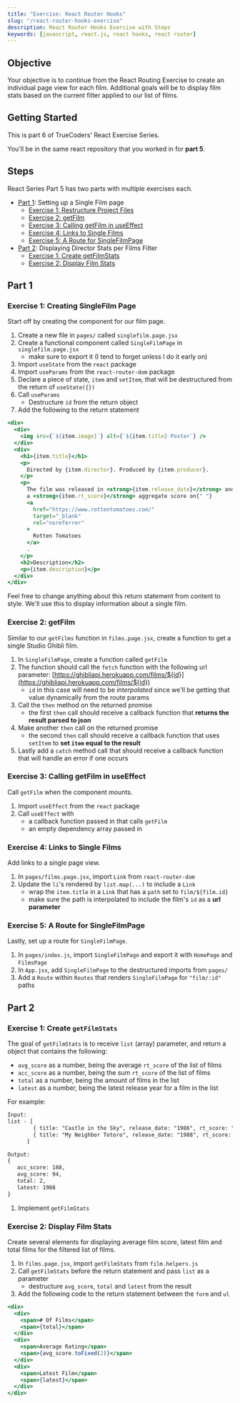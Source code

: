 ```yaml
---
title: "Exercise: React Router Hooks"
slug: "/react-router-hooks-exercise"
description: React Router Hooks Exercise with Steps
keywords: [javascript, react.js, react hooks, react router]
---
```


## Objective

Your objective is to continue from the React Routing Exercise to create an individual page view for each film. Additional goals will be to display film stats based on the current filter applied to our list of films.

## Getting Started

This is part 6 of TrueCoders' React Exercise Series.

You'll be in the same react repository that you worked in for **part 5**.

## Steps

React Series Part 5 has two parts with multiple exercises each.

- [Part 1](#part-1): Setting up a Single Film page
  - [Exercise 1: Restructure Project Files](#exercise-1-creating-singlefilm-page)
  - [Exercise 2: getFilm](#exercise-2-getfilm)
  - [Exercise 3: Calling getFilm in useEffect](#exercise-3-calling-getfilm-in-useeffect)
  - [Exercise 4: Links to Single Films](#exercise-4-links-to-single-films)
  - [Exercise 5: A Route for SingleFilmPage](#exercise-5-a-route-for-singlefilmpage)
- [Part 2](#part-2): Displaying Director Stats per Films Filter
  - [Exercise 1: Create getFilmStats](#exercise-1-create-getfilmstats)
  - [Exercise 2: Display Film Stats](#exercise-2-display-film-stats)

## Part 1

### Exercise 1: Creating SingleFilm Page

Start off by creating the component for our film page.

1. Create a new file in `pages/` called `singlefilm.page.jsx`
2. Create a functional component called `SingleFilmPage` in `singlefilm.page.jsx`
   - make sure to export it (I tend to forget unless I do it early on)
3. Import `useState` from the `react` package
4. Import `useParams` from the `react-router-dom` package
5. Declare a piece of state, `item` and `setItem`, that will be destructured from the return of `useState({})`
6. Call `useParams`
   - Destructure `id` from the return object
7. Add the following to the return statement

```jsx
<div>
  <div>
    <img src={`${item.image}`} alt={`${item.title} Poster`} />
  </div>
  <div>
    <h1>{item.title}</h1>
    <p>
      Directed by {item.director}. Produced by {item.producer}.
    </p>
    <p>
      The film was released in <strong>{item.release_date}</strong> and garnered
      a <strong>{item.rt_score}</strong> aggregate score on{" "}
      <a
        href="https://www.rottentomatoes.com/"
        target="_blank"
        rel="noreferrer"
      >
        Rotten Tomatoes
      </a>
      .
    </p>
    <h2>Description</h2>
    <p>{item.description}</p>
  </div>
</div>
```

Feel free to change anything about this return statement from content to style. We'll use this to display information about a single film.

### Exercise 2: getFilm

Similar to our `getFilms` function in `films.page.jsx`, create a function to get a single Studio Ghibli film.

1. In `SingleFilmPage`, create a function called `getFilm`
2. The function should call the `fetch` function with the following url parameter: [https://ghibliapi.herokuapp.com/films/${id}](https://ghibliapi.herokuapp.com/films/${id})
   - `id` in this case will need to be _interpolated_ since we'll be getting that value dynamically from the route params
3. Call the `then` method on the returned promise
   - the first `then` call should receive a callback function that **returns the result parsed to json**
4. Make another `then` call on the returned promise
   - the second `then` call should receive a callback function that uses `setItem` to **set `item` equal to the result**
5. Lastly add a `catch` method call that should receive a callback function that will handle an error if one occurs

### Exercise 3: Calling getFilm in useEffect

Call `getFilm` when the component mounts.

1. Import `useEffect` from the `react` package
2. Call `useEffect` with
   - a callback function passed in that calls `getFilm`
   - an empty dependency array passed in

### Exercise 4: Links to Single Films

Add links to a single page view.

1. In `pages/films.page.jsx`, import `Link` from `react-router-dom`
2. Update the `li`'s rendered by `list.map(...)` to include a `Link`
   - wrap the `item.title` in a `Link` that has a `path` set to `film/${film.id}`
   - make sure the path is interpolated to include the film's `id` as a **url parameter**

### Exercise 5: A Route for SingleFilmPage

Lastly, set up a route for `SingleFilmPage`.

1. In `pages/index.js`, import `SingleFilmPage` and export it with `HomePage` and `FilmsPage`
2. In `App.jsx`, add `SingleFilmPage` to the destructured imports from `pages/`
3. Add a `Route` within `Routes` that renders `SingleFilmPage` for `"film/:id"` paths

## Part 2

### Exercise 1: Create `getFilmStats`

The goal of `getFilmStats` is to receive `list` (array) parameter, and return a object that contains the following:

- `avg_score` as a number, being the average `rt_score` of the list of films
- `acc_score` as a number, being the sum `rt_score` of the list of films
- `total` as a number, being the amount of films in the list
- `latest` as a number, being the latest release year for a film in the list

For example:

```txt
Input:
list - [
        { title: "Castle in the Sky", release_date: "1986", rt_score: "95" },
        { title: "My Neighbor Totoro", release_date: "1988", rt_score: "93" }
      ]

Output:
{
   acc_score: 188,
   avg_score: 94,
   total: 2,
   latest: 1988
}
```

1. Implement `getFilmStats`

### Exercise 2: Display Film Stats

Create several elements for displaying average film score, latest film and total films for the filtered list of films.

1. In `films.page.jsx`, import `getFilmStats` from `film.helpers.js`
2. Call `getFilmStats` before the return statement and pass `list` as a parameter
   - destructure `avg_score`, `total` and `latest` from the result
3. Add the following code to the return statement between the `form` and `ul`

```jsx
<div>
  <div>
    <span># Of Films</span>
    <span>{total}</span>
  </div>
  <div>
    <span>Average Rating</span>
    <span>{avg_score.toFixed(2)}</span>
  </div>
  <div>
    <span>Latest Film</span>
    <span>{latest}</span>
  </div>
</div>
```
